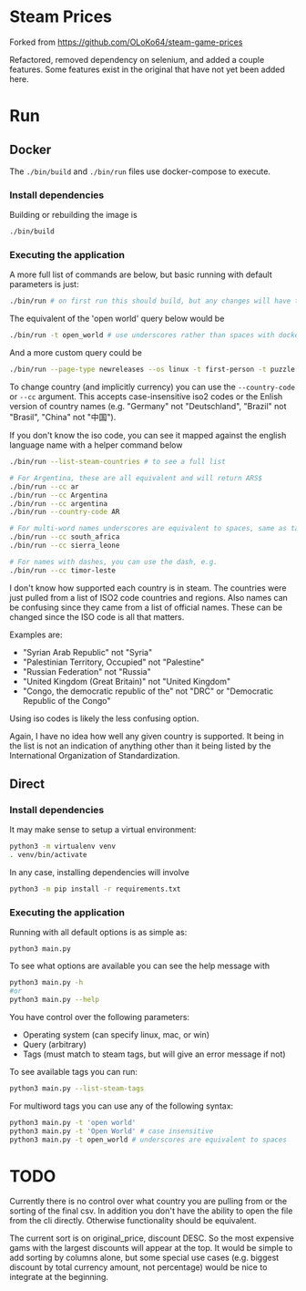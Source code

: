 # Steam Prices

Forked from https://github.com/OLoKo64/steam-game-prices

Refactored, removed dependency on selenium, and added a couple features. Some features exist in the original that have not yet been added here.


# Run

## Docker

The `./bin/build` and `./bin/run` files use docker-compose to execute. 

### Install dependencies

Building or rebuilding the image is

```sh
./bin/build
```
### Executing the application


A more full list of commands are below, but basic running with default parameters is just:

```sh
./bin/run # on first run this should build, but any changes will have to be rebuilt
```


The equivalent of the 'open world' query below would be

```sh
./bin/run -t open_world # use underscores rather than spaces with docker
```

And a more custom query could be

```sh
./bin/run --page-type newreleases --os linux -t first-person -t puzzle
```

To change country (and implicitly currency) you can use the `--country-code` or `--cc` argument. This accepts case-insensitive iso2 codes or the Enlish version of country names (e.g. "Germany" not "Deutschland", "Brazil" not "Brasil", "China" not "中国").

If you don't know the iso code, you can see it mapped against the english language name with a helper command below

```sh
./bin/run --list-steam-countries # to see a full list

# For Argentina, these are all equivalent and will return ARS$
./bin/run --cc ar
./bin/run --cc Argentina
./bin/run --cc argentina
./bin/run --country-code AR

# For multi-word names underscores are equivalent to spaces, same as tags, e.g.
./bin/run --cc south_africa
./bin/run --cc sierra_leone

# For names with dashes, you can use the dash, e.g.
./bin/run --cc timor-leste
```

I don't know how supported each country is in steam. The countries were just pulled from a list of ISO2 code countries and regions. Also names can be confusing since they came from a list of official names. These can be changed since the ISO code is all that matters.

Examples are:

* "Syrian Arab Republic" not "Syria"
* "Palestinian Territory, Occupied" not "Palestine" 
* "Russian Federation" not "Russia"
* "United Kingdom (Great Britain)" not "United Kingdom"
* "Congo, the democratic republic of the" not "DRC" or "Democratic Republic of the Congo"

Using iso codes is likely the less confusing option.

Again, I have no idea how well any given country is supported. It being in the list is not an indication of anything other than it being listed by the International Organization of Standardization. 

## Direct

### Install dependencies

It may make sense to setup a virtual environment:

```sh
python3 -m virtualenv venv
. venv/bin/activate
```

In any case, installing dependencies will involve

```sh
python3 -m pip install -r requirements.txt
```

### Executing the application

Running with all default options is as simple as:

```
python3 main.py
```

To see what options are available you can see the help message with 

```sh
python3 main.py -h
#or 
python3 main.py --help
```

You have control over the following parameters:

* Operating system (can specify linux, mac, or win)
* Query (arbitrary)
* Tags (must match to steam tags, but will give an error message if not)


To see available tags you can run:

```sh
python3 main.py --list-steam-tags
```

For multiword tags you can use any of the following syntax:

```sh
python3 main.py -t 'open world'
python3 main.py -t 'Open World' # case insensitive
python3 main.py -t open_world # underscores are equivalent to spaces
```

# TODO

Currently there is no control over what country you are pulling from or the sorting of the final csv. In addition you don't have the ability to open the file from the cli directly. Otherwise functionality should be equivalent.

The current sort is on original\_price, discount DESC. So the most expensive gams with the largest discounts will appear at the top. It would be simple to add sorting by columns alone, but some special use cases (e.g. biggest discount by total currency amount, not percentage) would be nice to integrate at the beginning.
